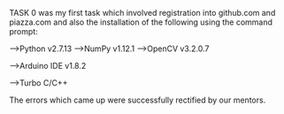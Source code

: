 TASK 0 was my first task which involved registration into github.com and piazza.com and also the installation of the following using the command prompt:

-->Python v2.7.13
   -->NumPy v1.12.1
   -->OpenCV v3.2.0.7
   
-->Arduino IDE v1.8.2

-->Turbo C/C++

The errors which came up were successfully rectified by our mentors.
